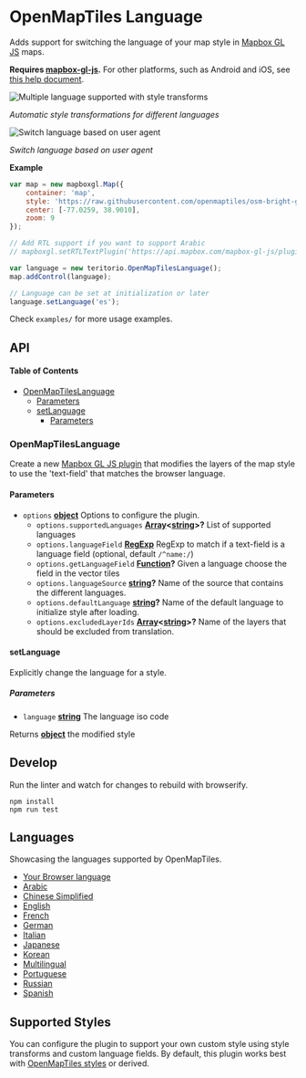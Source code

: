 # OpenMapTiles Language

Adds support for switching the language of your map style in [Mapbox GL JS](https://www.mapbox.com/mapbox-gl-js/) maps.

**Requires [mapbox-gl-js](https://github.com/mapbox/mapbox-gl-js).** For other platforms, such as Android and iOS, see [this help document](https://www.mapbox.com/help/change-language/).

![Multiple language supported with style transforms](https://cloud.githubusercontent.com/assets/1288339/26266912/89b1b6ba-3cb5-11e7-9964-49f51290d627.gif)

_Automatic style transformations for different languages_

![Switch language based on user agent](https://cloud.githubusercontent.com/assets/1288339/26269878/742cdb02-3cc5-11e7-8479-c6ab3f0f8a82.gif)

_Switch language based on user agent_

**Example**

```javascript
var map = new mapboxgl.Map({
    container: 'map',
    style: 'https://raw.githubusercontent.com/openmaptiles/osm-bright-gl-style/gh-pages/style-local.json',
    center: [-77.0259, 38.9010],
    zoom: 9
});

// Add RTL support if you want to support Arabic
// mapboxgl.setRTLTextPlugin('https://api.mapbox.com/mapbox-gl-js/plugins/mapbox-gl-rtl-text/v0.10.1/mapbox-gl-rtl-text.js');

var language = new teritorio.OpenMapTilesLanguage();
map.addControl(language);

// Language can be set at initialization or later
language.setLanguage('es');
```

Check `examples/` for more usage examples.

## API

<!-- Generated by documentation.js. Update this documentation by updating the source code. -->

#### Table of Contents

-   [OpenMapTilesLanguage](#openmaptileslanguage)
    -   [Parameters](#parameters)
    -   [setLanguage](#setlanguage)
        -   [Parameters](#parameters-1)

### OpenMapTilesLanguage

Create a new [Mapbox GL JS plugin](https://www.mapbox.com/blog/build-mapbox-gl-js-plugins/) that
modifies the layers of the map style to use the 'text-field' that matches the browser language.

#### Parameters

-   `options` **[object](https://developer.mozilla.org/docs/Web/JavaScript/Reference/Global_Objects/Object)** Options to configure the plugin.
    -   `options.supportedLanguages` **[Array](https://developer.mozilla.org/docs/Web/JavaScript/Reference/Global_Objects/Array)&lt;[string](https://developer.mozilla.org/docs/Web/JavaScript/Reference/Global_Objects/String)>?** List of supported languages
    -   `options.languageField` **[RegExp](https://developer.mozilla.org/docs/Web/JavaScript/Reference/Global_Objects/RegExp)** RegExp to match if a text-field is a language field (optional, default `/^name:/`)
    -   `options.getLanguageField` **[Function](https://developer.mozilla.org/docs/Web/JavaScript/Reference/Statements/function)?** Given a language choose the field in the vector tiles
    -   `options.languageSource` **[string](https://developer.mozilla.org/docs/Web/JavaScript/Reference/Global_Objects/String)?** Name of the source that contains the different languages.
    -   `options.defaultLanguage` **[string](https://developer.mozilla.org/docs/Web/JavaScript/Reference/Global_Objects/String)?** Name of the default language to initialize style after loading.
    -   `options.excludedLayerIds` **[Array](https://developer.mozilla.org/docs/Web/JavaScript/Reference/Global_Objects/Array)&lt;[string](https://developer.mozilla.org/docs/Web/JavaScript/Reference/Global_Objects/String)>?** Name of the layers that should be excluded from translation.

#### setLanguage

Explicitly change the language for a style.

##### Parameters

-   `language` **[string](https://developer.mozilla.org/docs/Web/JavaScript/Reference/Global_Objects/String)** The language iso code

Returns **[object](https://developer.mozilla.org/docs/Web/JavaScript/Reference/Global_Objects/Object)** the modified style

## Develop

Run the linter and watch for changes to rebuild with browserify.

    npm install
    npm run test

## Languages

Showcasing the languages supported by OpenMapTiles.

-   [Your Browser language](https://teritorio.github.io/openmaptiles-gl-language/examples/browser.html)
-   [Arabic](https://teritorio.github.io/openmaptiles-gl-language/examples/ar.html)
-   [Chinese Simplified](https://teritorio.github.io/openmaptiles-gl-language/examples/zh.html)
-   [English](https://teritorio.github.io/openmaptiles-gl-language/examples/en.html)
-   [French](https://teritorio.github.io/openmaptiles-gl-language/examples/fr.html)
-   [German](https://teritorio.github.io/openmaptiles-gl-language/examples/de.html)
-   [Italian](https://teritorio.github.io/openmaptiles-gl-language/examples/it.html)
-   [Japanese](https://teritorio.github.io/openmaptiles-gl-language/examples/ja.html)
-   [Korean](https://teritorio.github.io/openmaptiles-gl-language/examples/ko.html)
-   [Multilingual](https://teritorio.github.io/openmaptiles-gl-language/examples/multilingual.html)
-   [Portuguese](https://teritorio.github.io/openmaptiles-gl-language/examples/pt.html)
-   [Russian](https://teritorio.github.io/openmaptiles-gl-language/examples/ru.html)
-   [Spanish](https://teritorio.github.io/openmaptiles-gl-language/examples/es.html)

## Supported Styles

You can configure the plugin to support your own custom style using style transforms and custom language fields.
By default, this plugin works best with [OpenMapTiles styles](https://openmaptiles.org/styles/) or derived.
